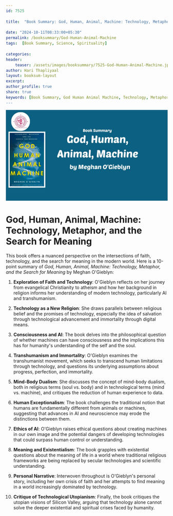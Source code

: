 ```yaml
---    
id: 7525    
  
title:  "Book Summary: God, Human, Animal, Machine: Technology, Metaphor, and the Search for Meaning"       

date: "2024-10-11T08:33:00+05:30"    
permalink: /booksummary/God-Human-Animal-Machine     
tags:  [Book Summary, Science, Spirituality]     
    
categories:    
header:    
    teaser: /assets/images/booksummary/7525-God-Human-Animal-Machine.jpg    
author: Hari Thapliyaal    
layout: booksum-layout    
excerpt:    
author_profile: true    
share: true   
keywords: [Book Summary, God Human Animal Machine, Technology, Metaphor, Meaning, AI, Transhumanism, Faith, Spirituality, Meghan O'Gieblyn]
---    
```

    
![Book Summary: God-Human-Animal-Machine](/assets/images/booksummary/7525-God-Human-Animal-Machine.jpg) 

# God, Human, Animal, Machine: Technology, Metaphor, and the Search for Meaning   
This book offers a nuanced perspective on the intersections of faith, technology, and the search for meaning in the modern world.
Here is a 10-point summary of *God, Human, Animal, Machine: Technology, Metaphor, and the Search for Meaning* by Meghan O'Gieblyn:

1. **Exploration of Faith and Technology**: O'Gieblyn reflects on her journey from evangelical Christianity to atheism and how her background in religion informs her understanding of modern technology, particularly AI and transhumanism.

2. **Technology as a New Religion**: She draws parallels between religious belief and the promises of technology, especially the idea of salvation through technological advancement and immortality through digital means.

3. **Consciousness and AI**: The book delves into the philosophical question of whether machines can have consciousness and the implications this has for humanity's understanding of the self and the soul.

4. **Transhumanism and Immortality**: O'Gieblyn examines the transhumanist movement, which seeks to transcend human limitations through technology, and questions its underlying assumptions about progress, perfection, and immortality.

5. **Mind-Body Dualism**: She discusses the concept of mind-body dualism, both in religious terms (soul vs. body) and in technological terms (mind vs. machine), and critiques the reduction of human experience to data.

6. **Human Exceptionalism**: The book challenges the traditional notion that humans are fundamentally different from animals or machines, suggesting that advances in AI and neuroscience may erode the distinctions between them.

7. **Ethics of AI**: O'Gieblyn raises ethical questions about creating machines in our own image and the potential dangers of developing technologies that could surpass human control or understanding.

8. **Meaning and Existentialism**: The book grapples with existential questions about the meaning of life in a world where traditional religious frameworks are being replaced by secular technologies and scientific understanding.

9. **Personal Narrative**: Interwoven throughout is O'Gieblyn's personal story, including her own crisis of faith and her attempts to find meaning in a world increasingly dominated by technology.

10. **Critique of Technological Utopianism**: Finally, the book critiques the utopian visions of Silicon Valley, arguing that technology alone cannot solve the deeper existential and spiritual crises faced by humanity.
